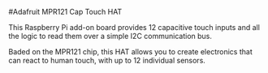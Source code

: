 <!--
---
name: MPR121 Cap Touch HAT
class: board
type: touch
formfactor: HAT
image: 'adafruit-cap-mpr121.png'
manufacturer: Adafruit
description: Create electronics that can react to human touch with up to 12 individual sensors
url: https://www.adafruit.com/products/2340
github: https://github.com/adafruit/Adafruit_Python_MPR121
buy: https://www.adafruit.com/products/2340
pincount: 40
eeprom: yes
power:
  '1':
ground:
  '6':
pin:
  '3':
    mode: i2c
  '5':
    mode: i2c
i2c:
  '0x5A':
    name: Cap Touch
    device: mpr121
install:
  'devices':
    - 'i2c'
  'apt':
    - 'python-smbus'
    - 'python3-smbus'
    - 'python-dev'
    - 'python3-dev'
-->
#Adafruit MPR121 Cap Touch HAT

This Raspberry Pi add-on board provides 12 capacitive touch inputs and all the logic to read them over a simple I2C communication bus.

Baded on the MPR121 chip, this HAT allows you to create electronics that can react to human touch, with up to 12 individual sensors.